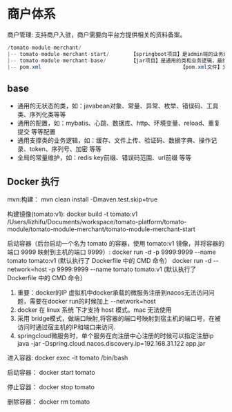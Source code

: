 # 商户体系

商户管理: 支持商户入驻，商户需要向平台方提供相关的资料备案。

```java
/tomato-module-merchant/
|-- tomato-module-merchant-start/       【springboot项目】是admin端的业务逻辑，最终以springboot 启动
|-- tomato-module-merchant-base/        【jar项目】是通用的类和业务逻辑，最终以jar形式，被start或者其他项目使用
|-- pom.xml             								【pom.xml文件】父级pom.xml文件，定义共用依赖、模块、多环境profile
```

## base

- 通用的无状态的类，如：javabean对象、常量、异常、枚举、错误码、工具类、序列化类等等
- 通用的配置，如：mybatis、心跳、数据库、http、环境变量、reload、重复提交 等等配置
- 通用支撑类的业务逻辑，如：缓存、文件上传、验证码、数据字典、操作记录、token、序列号、加密 等等
- 全局的常量维护，如：redis key前缀、错误码范围、url前缀 等等

## Docker 执行

mvn:构建：
mvn clean install -Dmaven.test.skip=true

构建镜像(tomato:v1):
docker build -t tomato:v1 /Users/lizhifu/Documents/workspace/tomato-platform/tomato-module/tomato-module-merchant/tomato-module-merchant-start

启动容器（后台启动一个名为 tomato 的容器，使用 tomato:v1 镜像，并将容器的端口 9999 映射到主机的端口 9999）:
docker run -d -p 9999:9999 --name tomato tomato:v1 (默认执行了 Dockerfile 中的 CMD 命令）
docker run -d --network=host -p 9999:9999 --name tomato tomato:v1 (默认执行了 Dockerfile 中的 CMD 命令）

1. 重要：docker的IP 虚拟机中docker承载的微服务注册到nacos无法访问问题，需要在docker run的时候加上 --network=host
2. docker 在 linux 系统 下才支持 host 模式。mac 无法使用
3. 采用 bridge模式，做端口映射,将容器的端口号映射到宿主机的端口号，在被访问时通过宿主机的IP和端口来访问.
4. springcloud微服务时，单个服务在向注册中心注册的时候可以指定注册ip
   java -jar -Dspring.cloud.nacos.discovery.ip=192.168.31.122 app.jar


进入容器:
docker exec -it tomato /bin/bash

启动容器：
docker start tomato

停止容器：
docker stop tomato

删除容器：
docker rm tomato
